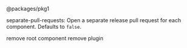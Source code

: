@packages/pkg1

separate-pull-requests:
Open a separate release pull request for each component. Defaults to `false`.

remove root component
remove plugin
